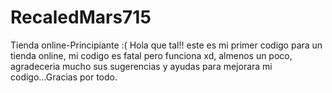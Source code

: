 # RecaledMars715
Tienda online-Principiante :(
Hola que tal!! este es mi primer codigo para un tienda online, mi codigo es fatal pero funciona xd, almenos un poco, agradeceria mucho sus sugerencias y ayudas para mejorara mi codigo...Gracias por todo.
